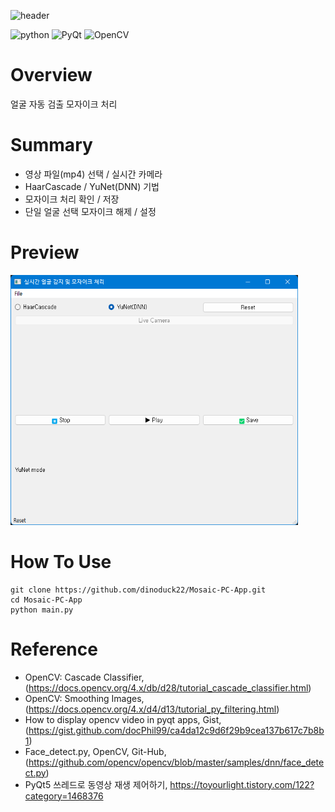 ![header](https://capsule-render.vercel.app/api?type=transparent&text=Video_Mosaic(Blur)&fontColor=FFD66B)

![python](https://img.shields.io/badge/Python-3776AB?style=for-the-badge&logo=python&logoColor=white) ![PyQt](https://img.shields.io/badge/-PyQt-blue) ![OpenCV](https://img.shields.io/badge/-OpenCV-Green)

# Overview
얼굴 자동 검출 모자이크 처리

# Summary
- 영상 파일(mp4) 선택 / 실시간 카메라
- HaarCascade / YuNet(DNN) 기법
- 모자이크 처리 확인 / 저장
- 단일 얼굴 선택 모자이크 해제 / 설정

# Preview
<img src="src/preview.png" alt="preview" width="460" height = "400"/>

# How To Use
``` 
git clone https://github.com/dinoduck22/Mosaic-PC-App.git
cd Mosaic-PC-App
python main.py 
```

# Reference
- OpenCV: Cascade Classifier, (https://docs.opencv.org/4.x/db/d28/tutorial_cascade_classifier.html)
- OpenCV: Smoothing Images, (https://docs.opencv.org/4.x/d4/d13/tutorial_py_filtering.html)
- How to display opencv video in pyqt apps, Gist, 
(https://gist.github.com/docPhil99/ca4da12c9d6f29b9cea137b617c7b8b1)
- Face_detect.py, OpenCV, Git-Hub, (https://github.com/opencv/opencv/blob/master/samples/dnn/face_detect.py)
- PyQt5 쓰레드로 동영상 재생 제어하기, https://toyourlight.tistory.com/122?category=1468376
